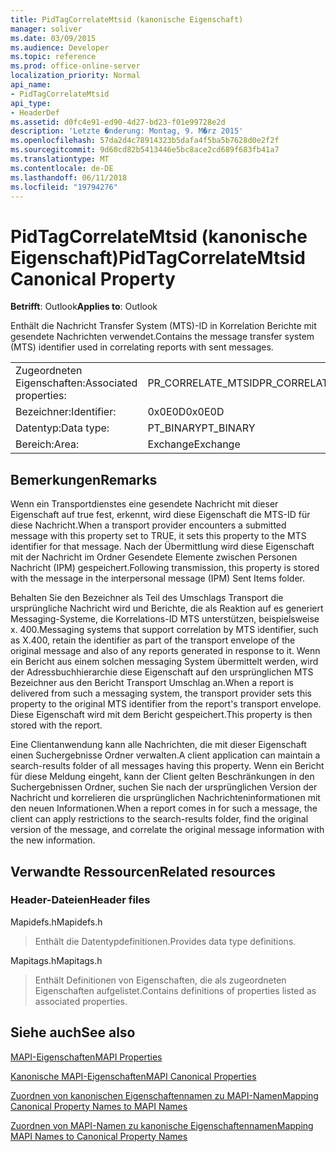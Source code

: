 ```yaml
---
title: PidTagCorrelateMtsid (kanonische Eigenschaft)
manager: soliver
ms.date: 03/09/2015
ms.audience: Developer
ms.topic: reference
ms.prod: office-online-server
localization_priority: Normal
api_name:
- PidTagCorrelateMtsid
api_type:
- HeaderDef
ms.assetid: d0fc4e91-ed90-4d27-bd23-f01e99728e2d
description: 'Letzte �nderung: Montag, 9. M�rz 2015'
ms.openlocfilehash: 57da2d4c78914323b5dafa4f5ba5b7628d0e2f2f
ms.sourcegitcommit: 9d60cd82b5413446e5bc8ace2cd689f683fb41a7
ms.translationtype: MT
ms.contentlocale: de-DE
ms.lasthandoff: 06/11/2018
ms.locfileid: "19794276"
---
```

# <a name="pidtagcorrelatemtsid-canonical-property"></a><span data-ttu-id="bcb2b-103">PidTagCorrelateMtsid (kanonische Eigenschaft)</span><span class="sxs-lookup"><span data-stu-id="bcb2b-103">PidTagCorrelateMtsid Canonical Property</span></span>

  
  
<span data-ttu-id="bcb2b-104">**Betrifft**: Outlook</span><span class="sxs-lookup"><span data-stu-id="bcb2b-104">**Applies to**: Outlook</span></span> 
  
<span data-ttu-id="bcb2b-105">Enthält die Nachricht Transfer System (MTS)-ID in Korrelation Berichte mit gesendete Nachrichten verwendet.</span><span class="sxs-lookup"><span data-stu-id="bcb2b-105">Contains the message transfer system (MTS) identifier used in correlating reports with sent messages.</span></span>
  
|||
|:-----|:-----|
|<span data-ttu-id="bcb2b-106">Zugeordneten Eigenschaften:</span><span class="sxs-lookup"><span data-stu-id="bcb2b-106">Associated properties:</span></span>  <br/> |<span data-ttu-id="bcb2b-107">PR_CORRELATE_MTSID</span><span class="sxs-lookup"><span data-stu-id="bcb2b-107">PR_CORRELATE_MTSID</span></span>  <br/> |
|<span data-ttu-id="bcb2b-108">Bezeichner:</span><span class="sxs-lookup"><span data-stu-id="bcb2b-108">Identifier:</span></span>  <br/> |<span data-ttu-id="bcb2b-109">0x0E0D</span><span class="sxs-lookup"><span data-stu-id="bcb2b-109">0x0E0D</span></span>  <br/> |
|<span data-ttu-id="bcb2b-110">Datentyp:</span><span class="sxs-lookup"><span data-stu-id="bcb2b-110">Data type:</span></span>  <br/> |<span data-ttu-id="bcb2b-111">PT_BINARY</span><span class="sxs-lookup"><span data-stu-id="bcb2b-111">PT_BINARY</span></span>  <br/> |
|<span data-ttu-id="bcb2b-112">Bereich:</span><span class="sxs-lookup"><span data-stu-id="bcb2b-112">Area:</span></span>  <br/> |<span data-ttu-id="bcb2b-113">Exchange</span><span class="sxs-lookup"><span data-stu-id="bcb2b-113">Exchange</span></span>  <br/> |
   
## <a name="remarks"></a><span data-ttu-id="bcb2b-114">Bemerkungen</span><span class="sxs-lookup"><span data-stu-id="bcb2b-114">Remarks</span></span>

<span data-ttu-id="bcb2b-115">Wenn ein Transportdienstes eine gesendete Nachricht mit dieser Eigenschaft auf true fest, erkennt, wird diese Eigenschaft die MTS-ID für diese Nachricht.</span><span class="sxs-lookup"><span data-stu-id="bcb2b-115">When a transport provider encounters a submitted message with this property set to TRUE, it sets this property to the MTS identifier for that message.</span></span> <span data-ttu-id="bcb2b-116">Nach der Übermittlung wird diese Eigenschaft mit der Nachricht im Ordner Gesendete Elemente zwischen Personen Nachricht (IPM) gespeichert.</span><span class="sxs-lookup"><span data-stu-id="bcb2b-116">Following transmission, this property is stored with the message in the interpersonal message (IPM) Sent Items folder.</span></span>
  
<span data-ttu-id="bcb2b-117">Behalten Sie den Bezeichner als Teil des Umschlags Transport die ursprüngliche Nachricht wird und Berichte, die als Reaktion auf es generiert Messaging-Systeme, die Korrelations-ID MTS unterstützen, beispielsweise x. 400.</span><span class="sxs-lookup"><span data-stu-id="bcb2b-117">Messaging systems that support correlation by MTS identifier, such as X.400, retain the identifier as part of the transport envelope of the original message and also of any reports generated in response to it.</span></span> <span data-ttu-id="bcb2b-118">Wenn ein Bericht aus einem solchen messaging System übermittelt werden, wird der Adressbuchhierarchie diese Eigenschaft auf den ursprünglichen MTS Bezeichner aus den Bericht Transport Umschlag an.</span><span class="sxs-lookup"><span data-stu-id="bcb2b-118">When a report is delivered from such a messaging system, the transport provider sets this property to the original MTS identifier from the report's transport envelope.</span></span> <span data-ttu-id="bcb2b-119">Diese Eigenschaft wird mit dem Bericht gespeichert.</span><span class="sxs-lookup"><span data-stu-id="bcb2b-119">This property is then stored with the report.</span></span>
  
<span data-ttu-id="bcb2b-120">Eine Clientanwendung kann alle Nachrichten, die mit dieser Eigenschaft einen Suchergebnisse Ordner verwalten.</span><span class="sxs-lookup"><span data-stu-id="bcb2b-120">A client application can maintain a search-results folder of all messages having this property.</span></span> <span data-ttu-id="bcb2b-121">Wenn ein Bericht für diese Meldung eingeht, kann der Client gelten Beschränkungen in den Suchergebnissen Ordner, suchen Sie nach der ursprünglichen Version der Nachricht und korrelieren die ursprünglichen Nachrichteninformationen mit den neuen Informationen.</span><span class="sxs-lookup"><span data-stu-id="bcb2b-121">When a report comes in for such a message, the client can apply restrictions to the search-results folder, find the original version of the message, and correlate the original message information with the new information.</span></span>
  
## <a name="related-resources"></a><span data-ttu-id="bcb2b-122">Verwandte Ressourcen</span><span class="sxs-lookup"><span data-stu-id="bcb2b-122">Related resources</span></span>

### <a name="header-files"></a><span data-ttu-id="bcb2b-123">Header-Dateien</span><span class="sxs-lookup"><span data-stu-id="bcb2b-123">Header files</span></span>

<span data-ttu-id="bcb2b-124">Mapidefs.h</span><span class="sxs-lookup"><span data-stu-id="bcb2b-124">Mapidefs.h</span></span>
  
> <span data-ttu-id="bcb2b-125">Enthält die Datentypdefinitionen.</span><span class="sxs-lookup"><span data-stu-id="bcb2b-125">Provides data type definitions.</span></span>
    
<span data-ttu-id="bcb2b-126">Mapitags.h</span><span class="sxs-lookup"><span data-stu-id="bcb2b-126">Mapitags.h</span></span>
  
> <span data-ttu-id="bcb2b-127">Enthält Definitionen von Eigenschaften, die als zugeordneten Eigenschaften aufgelistet.</span><span class="sxs-lookup"><span data-stu-id="bcb2b-127">Contains definitions of properties listed as associated properties.</span></span>
    
## <a name="see-also"></a><span data-ttu-id="bcb2b-128">Siehe auch</span><span class="sxs-lookup"><span data-stu-id="bcb2b-128">See also</span></span>



[<span data-ttu-id="bcb2b-129">MAPI-Eigenschaften</span><span class="sxs-lookup"><span data-stu-id="bcb2b-129">MAPI Properties</span></span>](mapi-properties.md)
  
[<span data-ttu-id="bcb2b-130">Kanonische MAPI-Eigenschaften</span><span class="sxs-lookup"><span data-stu-id="bcb2b-130">MAPI Canonical Properties</span></span>](mapi-canonical-properties.md)
  
[<span data-ttu-id="bcb2b-131">Zuordnen von kanonischen Eigenschaftennamen zu MAPI-Namen</span><span class="sxs-lookup"><span data-stu-id="bcb2b-131">Mapping Canonical Property Names to MAPI Names</span></span>](mapping-canonical-property-names-to-mapi-names.md)
  
[<span data-ttu-id="bcb2b-132">Zuordnen von MAPI-Namen zu kanonische Eigenschaftennamen</span><span class="sxs-lookup"><span data-stu-id="bcb2b-132">Mapping MAPI Names to Canonical Property Names</span></span>](mapping-mapi-names-to-canonical-property-names.md)

